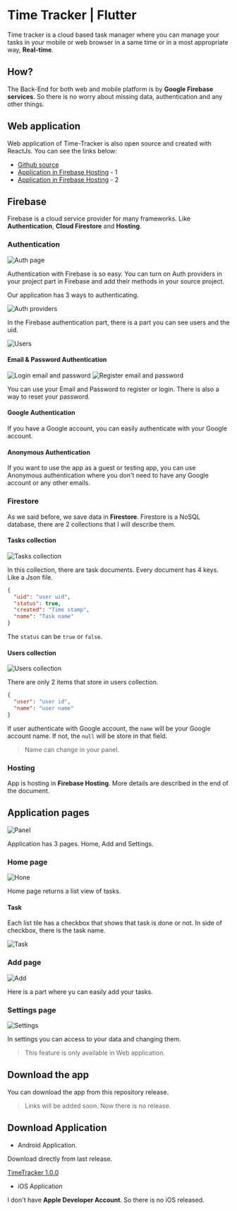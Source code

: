 # Time Tracker | Flutter

Time tracker is a cloud based task manager where you can manage your tasks in your mobile or web browser in a same time or in a most appropriate way, **Real-time**.

## How?

The Back-End for both web and mobile platform is by **Google Firebase services**. So there is no worry about missing data, authentication and any other things.

## Web application

Web application of Time-Tracker is also open source and created with ReactJs. You can see the links below:

- [Github source](https://github.com/BlackIQ/TimeTracker-React)
- [Application in Firebase Hosting](https://time-tracker-f3ebc.firebaseapp.com) - 1
- [Application in Firebase Hosting](https://time-tracker-f3ebc.web.app) - 2

## Firebase

Firebase is a cloud service provider for many frameworks. Like **Authentication**, **Cloud Firestore** and **Hosting**.

### Authentication

![Auth page](assets/images/flutter-auth.png)

Authentication with Firebase is so easy. You can turn on Auth providers in your project part in Firebase and add their methods in your source project.

Our application has 3 ways to authenticating.

![Auth providers](assets/images/auth-providers.png)

In the Firebase authentication part, there is a part you can see users and the uid.

![Users](assets/images/users-authentication.png)

#### Email & Password Authentication

![Login email and password](assets/images/em-login.png) ![Register email and password](assets/images/em-register.png)

You can use your Email and Password to register or login. There is also a way to reset your password.

#### Google Authentication

If you have a Google account, you can easily authenticate with your Google account.

#### Anonymous Authentication

If you want to use the app as a guest or testing app, you can use Anonymous authentication where you don't need to have any Google account or any other emails.

### Firestore

As we said before, we save data in **Firestore**. Firestore is a NoSQL database, there are 2 collections that I will describe them.

#### Tasks collection

![Tasks collection](assets/images/task-collection.png)

In this collection, there are task documents. Every document has 4 keys. Like a Json file.

```json
{
  "uid": "user uid",
  "status": true,
  "created": "Time stamp",
  "name": "Task name"
}
```

The `status` can be `true` or `false`.

#### Users collection

![Users collection](assets/images/user-collection.png)

There are only 2 items that store in users collection.

```json
{
  "user": "user id",
  "name": "user name"
}
```

If user authenticate with Google account, the `name` will be your Google account name. If not, the `null` will be store in that field.

> Name can change in your panel.

### Hosting

App is hosting in **Firebase Hosting**. More details are described in the end of the document.

## Application pages

![Panel](assets/images/flutter-bottom.png)

Application has 3 pages. Home, Add and Settings.

### Home page

![Hone](assets/images/flutter-panel.png)

Home page returns a list view of tasks.

#### Task

Each list tile has a checkbox that shows that task is done or not. In side of checkbox, there is the task name.

![Task](assets/images/flutter-task.png)

### Add page

![Add](assets/images/flutter-add-task.png)

Here is a part where yu can easily add your tasks.

### Settings page

![Settings](assets/images/flutter-settings.png)

In settings you can access to your data and changing them.

> This feature is only available in Web application.

## Download the app

You can download the app from this repository release.

> Links will be added soon. Now there is no release.

## Download Application

- Android Application.

Download directly from last release.

[TimeTracker 1.0.0](https://github.com/BlackIQ/TimeTracker-Flutter/releases/download/timetracker-flutter-1.0.0/timetracker.apk)

- iOS Application

I don't have **Apple Developer Account**. So there is no iOS released.